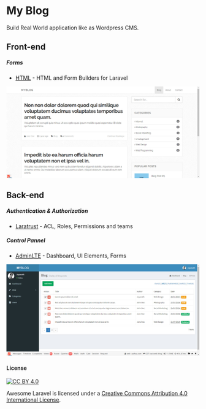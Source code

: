 # My Blog
Build Real World application like as Wordpress CMS.

## Front-end

##### Forms
* [HTML](https://github.com/LaravelCollective/html) - HTML and Form Builders for Laravel

![Alt text](/public/img/front-end.jpg?raw=true "Front-end")

## Back-end

##### Authentication & Authorization
* [Laratrust](https://github.com/santigarcor/laratrust) - ACL, Roles, Permissions and teams

##### Control Pannel
* [AdminLTE](https://adminlte.io/themes/AdminLTE/index.html) - Dashboard, UI Elements, Forms

![Alt text](/public/img/back-end.jpg?raw=true "Back-end")


#### License

[![CC BY 4.0](https://licensebuttons.net/l/by/4.0/88x31.png)](https://creativecommons.org/licenses/by/4.0/)

Awesome Laravel is licensed under a  [Creative Commons Attribution 4.0 International License](https://creativecommons.org/licenses/by/4.0/).